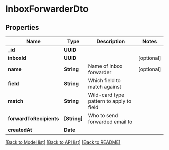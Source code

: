 # InboxForwarderDto

## Properties
Name | Type | Description | Notes
------------ | ------------- | ------------- | -------------
**_id** | **UUID** |  | 
**inboxId** | **UUID** |  | [optional] 
**name** | **String** | Name of inbox forwarder | [optional] 
**field** | **String** | Which field to match against | 
**match** | **String** | Wild-card type pattern to apply to field | 
**forwardToRecipients** | **[String]** | Who to send forwarded email to | 
**createdAt** | **Date** |  | 

[[Back to Model list]](../README#documentation-for-models) [[Back to API list]](../README#documentation-for-api-endpoints) [[Back to README]](../README)


